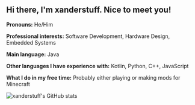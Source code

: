 ## Hi there, I'm xanderstuff. Nice to meet you!

**Pronouns:** He/Him

**Professional interests:** Software Development, Hardware Design, Embedded Systems

**Main language:** Java

**Other languages I have experience with:** Kotlin, Python, C++, JavaScript

**What I do in my free time:** Probably either playing or making mods for Minecraft

![xanderstuff's GitHub stats](https://github-readme-stats.vercel.app/api?username=xanderstuff&count_private=true&show_icons=true&theme=vue-dark)


<!--
**xanderstuff/xanderstuff** is a ✨ _special_ ✨ repository because its `README.md` (this file) appears on your GitHub profile.

Here are some ideas to get you started:

- 🔭 I’m currently working on ...
- 🌱 I’m currently learning ...
- 👯 I’m looking to collaborate on ...
- 🤔 I’m looking for help with ...
- 💬 Ask me about ...
- 📫 How to reach me: ...
- 😄 Pronouns: ...
- ⚡ Fun fact: ...
-->
